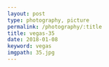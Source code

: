 ```yaml
---
layout: post
type: photography, picture
permalink: /photography/:title
title: vegas-35
date: 2018-01-08
keyword: vegas
imgpath: 35.jpg
---
```



